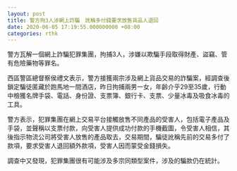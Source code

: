 ```yaml
---
layout: post
title: 警方拘3人涉網上詐騙　訛稱多付錢要求放售貨品人退回
date: 2020-06-05 17:19:55.000000000 +08:00
categories: rthk
---
```


警方瓦解一個網上詐騙犯罪集團，拘捕3人，涉嫌以欺騙手段取得財產、盜竊、管有危險藥物等罪名。

西區警區總督察侯禮文表示，警方接獲兩宗涉及網上貨品交易的詐騙案，經調查後鎖定騙徒匿藏於跑馬地一間酒店，昨日拘捕兩男一女，年齡介乎29至35歲，行動中檢獲名牌手袋、電話、身份證、支票簿、銀行卡、支票、少量冰毒及吸食冰毒的工具。

警方表示，犯罪集團在網上交易平台接觸放售不同產品的受害人，包括電子產品及手袋，並聲稱以支票付款，向受害人提供成功付款的手機截圖，令受害人相信，其後指示物流公司將受害人放售的產品取去，交易期間，騙徒訛稱先前的交易多付了款項，要求受害人退回額外款項，受害人因而蒙受金錢損失。

調查中又發現，犯罪集團很有可能涉及多宗同類型案件，涉及的騙款仍在統計。
